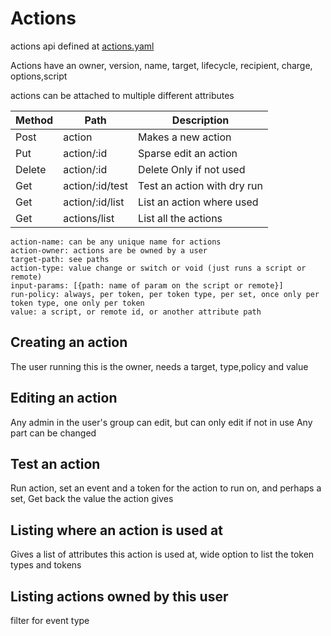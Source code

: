 # Actions

actions api defined at [actions.yaml](../../../api-docs/actions.yaml)

Actions have an owner, version, name, target, lifecycle, recipient, charge, options,script

actions can be attached to multiple different attributes

| Method | Path            | Description                 |
|--------|-----------------|-----------------------------|
| Post   | action          | Makes a new action          |
| Put    | action/:id      | Sparse edit an action       |
| Delete | action/:id      | Delete Only if not used     |
| Get    | action/:id/test | Test an action with dry run |
| Get    | action/:id/list | List an action where used   |
| Get    | actions/list    | List all the actions        |

    action-name: can be any unique name for actions
    action-owner: actions are be owned by a user
    target-path: see paths
    action-type: value change or switch or void (just runs a script or remote)
    input-params: [{path: name of param on the script or remote}]
    run-policy: always, per token, per token type, per set, once only per token type, one only per token
    value: a script, or remote id, or another attribute path

## Creating an action
The user running this is the owner,
needs a target, type,policy and value



## Editing an action

Any admin in the user's group can edit, but can only edit if not in use
Any part can be changed

## Test an action
Run action, set an event and a token for the action to run on, and perhaps a set,
Get back the value the action gives


## Listing where an action is used at

Gives a list of attributes this action is used at, wide option to list the token types and tokens

## Listing actions owned by this user

filter for event type